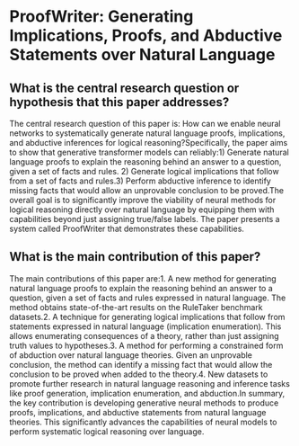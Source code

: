 # ProofWriter: Generating Implications, Proofs, and Abductive Statements   over Natural Language

## What is the central research question or hypothesis that this paper addresses?

The central research question of this paper is: How can we enable neural networks to systematically generate natural language proofs, implications, and abductive inferences for logical reasoning?Specifically, the paper aims to show that generative transformer models can reliably:1) Generate natural language proofs to explain the reasoning behind an answer to a question, given a set of facts and rules. 2) Generate logical implications that follow from a set of facts and rules.3) Perform abductive inference to identify missing facts that would allow an unprovable conclusion to be proved.The overall goal is to significantly improve the viability of neural methods for logical reasoning directly over natural language by equipping them with capabilities beyond just assigning true/false labels. The paper presents a system called ProofWriter that demonstrates these capabilities.


## What is the main contribution of this paper?

The main contributions of this paper are:1. A new method for generating natural language proofs to explain the reasoning behind an answer to a question, given a set of facts and rules expressed in natural language. The method obtains state-of-the-art results on the RuleTaker benchmark datasets.2. A technique for generating logical implications that follow from statements expressed in natural language (implication enumeration). This allows enumerating consequences of a theory, rather than just assigning truth values to hypotheses.3. A method for performing a constrained form of abduction over natural language theories. Given an unprovable conclusion, the method can identify a missing fact that would allow the conclusion to be proved when added to the theory.4. New datasets to promote further research in natural language reasoning and inference tasks like proof generation, implication enumeration, and abduction.In summary, the key contribution is developing generative neural methods to produce proofs, implications, and abductive statements from natural language theories. This significantly advances the capabilities of neural models to perform systematic logical reasoning over language.
